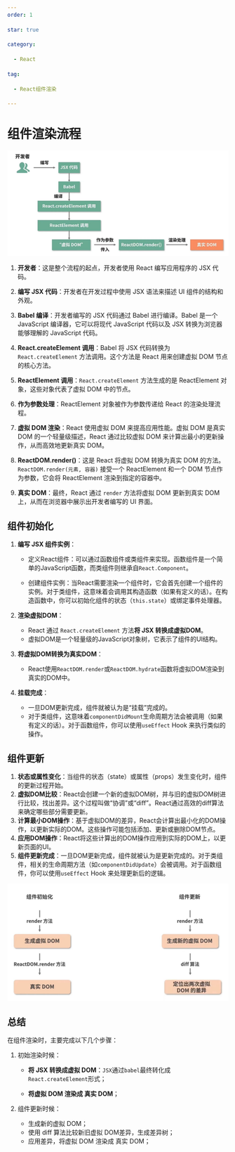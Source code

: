 ```yaml
---
order: 1

star: true

category:

  - React

tag:

  - React组件渲染

---
```




# **组件渲染流程**

![image-20240410143142963](../../images/image-20240410143142963.png)

1. **开发者**：这是整个流程的起点，开发者使用 React 编写应用程序的 JSX 代码。

2. **编写 JSX 代码**：开发者在开发过程中使用 JSX 语法来描述 UI 组件的结构和外观。

3. **Babel 编译**：开发者编写的 JSX 代码通过 Babel 进行编译。Babel 是一个 JavaScript 编译器，它可以将现代 JavaScript 代码以及 JSX 转换为浏览器能够理解的 JavaScript 代码。

4. **React.createElement 调用**：Babel 将 JSX 代码转换为 `React.createElement` 方法调用。这个方法是 React 用来创建虚拟 DOM 节点的核心方法。

5. **ReactElement 调用**：`React.createElement` 方法生成的是 ReactElement 对象，这些对象代表了虚拟 DOM 中的节点。

6. **作为参数处理**：ReactElement 对象被作为参数传递给 React 的渲染处理流程。

7. **虚拟 DOM 渲染**：React 使用虚拟 DOM 来提高应用性能。虚拟 DOM 是真实 DOM 的一个轻量级描述，React 通过比较虚拟 DOM 来计算出最小的更新操作，从而高效地更新真实 DOM。

8. **ReactDOM.render()**：这是 React 将虚拟 DOM 转换为真实 DOM 的方法。`ReactDOM.render(元素, 容器)` 接受一个 ReactElement 和一个 DOM 节点作为参数，它会将 ReactElement 渲染到指定的容器中。

9. **真实 DOM**：最终，React 通过 `render` 方法将虚拟 DOM 更新到真实 DOM 上，从而在浏览器中展示出开发者编写的 UI 界面。





## **组件初始化**



1. **编写 JSX 组件实例**：

   * 定义React组件：可以通过函数组件或类组件来实现。函数组件是一个简单的JavaScript函数，而类组件则继承自`React.Component`。

   * 创建组件实例：当React需要渲染一个组件时，它会首先创建一个组件的实例。对于类组件，这意味着会调用其构造函数（如果有定义的话）。在构造函数中，你可以初始化组件的状态（`this.state`）或绑定事件处理器。

2. **渲染虚拟DOM**：

   * React 通过 `React.createElement` 方法**将 JSX 转换成虚拟DOM**。
   * 虚拟DOM是一个轻量级的JavaScript对象树，它表示了组件的UI结构。

3. **将虚拟DOM转换为真实DOM**：

   * React使用`ReactDOM.render`或`ReactDOM.hydrate`函数将虚拟DOM渲染到真实的DOM中。

4. **挂载完成**：

   * 一旦DOM更新完成，组件就被认为是“挂载”完成的。
   * 对于类组件，这意味着`componentDidMount`生命周期方法会被调用（如果有定义的话）。对于函数组件，你可以使用`useEffect` Hook 来执行类似的操作。



## **组件更新**

1. **状态或属性变化**：当组件的状态（state）或属性（props）发生变化时，组件的更新过程开始。
2. **虚拟DOM比较**：React会创建一个新的虚拟DOM树，并与旧的虚拟DOM树进行比较，找出差异。这个过程叫做“协调”或“diff”。React通过高效的diff算法来确定哪些部分需要更新。
3. **计算最小DOM操作**：基于虚拟DOM的差异，React会计算出最小化的DOM操作，以更新实际的DOM。这些操作可能包括添加、更新或删除DOM节点。
4. **应用DOM操作**：React将这些计算出的DOM操作应用到实际的DOM上，以更新页面的UI。
5. **组件更新完成**：一旦DOM更新完成，组件就被认为是更新完成的。对于类组件，相关的生命周期方法（如`componentDidUpdate`）会被调用。对于函数组件，你可以使用`useEffect` Hook 来处理更新后的逻辑。

![image-20240410143234400](../../images/image-20240410143234400.png)

## **总结**

在组件渲染时，主要完成以下几个步骤：

1. 初始渲染时候：

   * **将 JSX 转换成虚拟 DOM**：`JSX`通过`babel`最终转化成`React.createElement`形式；

   * **将虚拟 DOM 渲染成 真实 DOM**；

2. 组件更新时候：

   * 生成新的虚拟 DOM；
   * 使用 diff 算法比较新旧虚拟 DOM差异，生成差异树；
   * 应用差异，将虚拟 DOM 渲染成 真实 DOM；